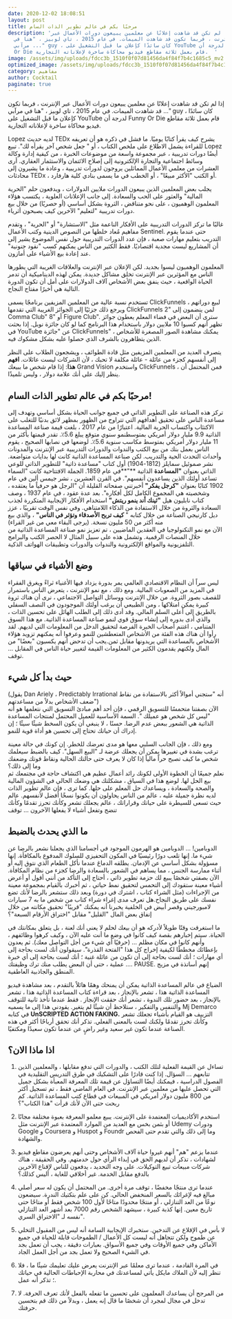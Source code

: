 ```yaml
---
date: 2020-12-02 18:08:51
layout: post
title: مرحبًا بكم في عالم تطوير الذات السام
description: 'إذا لم تكن قد شاهدت إعلانًا عن معلمين يبيعون دورات الأعمال عبر
  الإنترنت ، فربما تكون قد شاهدت الميمات. في عام 2015 ، تاي لوبيز ، "هنا في
  مرآبي ..." guy ، كان سائدًا كإعلان ما قبل التشغيل على YouTube لدرجة أن Funny
  Or Die قام بعمل ثلاثة مقاطع فيديو محاكاة ساخرة لإعلاناته التجارية.  '
image: /assets/img/uploads/fdcc3b_1510f0f07d81456da4f84f7b4c1685c5_mv2.jpg
optimized_image: /assets/img/uploads/fdcc3b_1510f0f07d81456da4f84f7b4c1685c5_mv2.jpg
category: مفاهيم
author: Cocktail
paginate: true
---
```

إذا لم تكن قد شاهدت إعلانًا عن معلمين يبيعون دورات الأعمال عبر الإنترنت ، فربما تكون قد شاهدت الميمات. في عام 2015 ، تاي لوبيز ، "هنا في مرآبي ..." guy ، كان سائدًا كإعلان ما قبل التشغيل على YouTube لدرجة أن Funny Or Die قام بعمل ثلاثة مقاطع فيديو محاكاة ساخرة لإعلاناته التجارية.  

Lopez لديه حديث TEDx يشرح كيف يقرأ كتابًا يوميًا. ما فشل في ذكره هو أن تعريفه للقراءة يشمل الاطلاع على ملخص الكتاب ، أو " جعل شخص آخر يقرأه لك". تبيع Lopez أيضًا دورات تدريبية ، عبر مجموعة واسعة من موضوعات الخبرة ، من كيفية إدارة وكالة وسائط اجتماعية والتجارة الإلكترونية إلى إصلاح الائتمان والاستثمار العقاري. أرى العشرات من معلمي الأعمال المماثلين يروجون لدورات تدريبية ، وعادة ما يشيرون إلى محادثات TEDx ، أو الكتب "الأكثر مبيعًا" ، أو الخطب في ما يسمى بنادي كلية هارفارد.  

يجلب بعض المعلمين الذين يبيعون الدورات ملايين الدولارات ، ويدفعون حلم "الحرية المالية" والعثور على الحب والسعادة. إلى جانب الإعلانات العلوية ، يكتسب هؤلاء المعلمون الوهميون ، على نحو متناقض ، الثروة بشكل أساسي (أو حصريًا) من خلال بيع دورات تدريبية "لتعليم" الآخرين كيف يصبحون أثرياء.

غالبًا ما تركز الدورات التدريبية على الأفكار الناعمة مثل "الاستشارة" أو "الحرية" ، وتقدم مفاهيم مُعاد خلطها من النصوص الدينية وكتب الأعمال Sentinel. حتى عندما يقوم التدريب بتعليم مهارات صعبة ، فإن عدد الدورات التدريبية حول نفس الموضوع يشير إلى أن المشاريع ليست مجدية اقتصاديًا. فقط الكثير من الناس يمكنهم كسب "نقود جنونية" عند إعادة بيع الأشياء على أمازون.  

المعلمون الوهميون ليسوا بجديد. لكن الإعلان عبر الإنترنت والعلاقات الغريبة التي يطورها الناس مع المؤثرين عبر الإنترنت تخلق مشاكل جديدة. يمكن لهذه الديناميكية أن تدمر الحياة الواقعية ، حيث ينفق بعض الأشخاص آلاف الدولارات على أمل أن تكون الدورة التالية هي أخيرًا مفتاح النجاح.

تستخدم نسبة عالية من المعلمين المزيفين برنامجًا يسمى ClickFunnels لبيع دوراتهم ، ويرجع ذلك جزئيًا إلى الجوائز الغريبة التي تقدمها ClickFunnels لمن ينضمون إلى "2 Comma Club" أو "8 Figure Club". سترى أن البعض في فضاء المعلم يعطون جوائز تظهر أنهم كسبوا 10 ملايين دولار باستخدام هذا البرنامج كما لو كان جائزة نوبل. إذا بحثت في YouTube عن "جائزة ClickFunnels" ، يمكنك مشاهدة الصور المصغرة للأشخاص الذين يتظاهرون بالشرف الذي حصلوا عليه بشكل مشكوك فيه.

يتصرف العديد من المعلمين المزيفين مثل قادة الطوائف ، ويشجعون الطلاب على النظر إلى أنفسهم كجزء من عائلة - عائلة مكلفة لا تحبك ، لأن الشركات ليست عائلات.
**افهم هذا**: إذا قام شخص ما ببيعك Grand Vision واستخدم ClickFunnels ، فمن المحتمل أن ينظر إليك على أنك علامة دولار ، وليس تلميذًا.



## **مرحبًا بكم في عالم تطوير الذات السام!**

تركز هذه الصناعة على التطوير الذاتي في جميع جوانب الحياة بشكل أساسي وتهدف إلى مساعدة الناس على تحقيق أهدافهم التي تتراوح من الظهور بمظهر لائق بدنيًا للتغلب على الاكتئاب واكتساب الحرية المالية. اعتبارًا من عام 2017 ، بلغت قيمة صناعة المساعدة الذاتية 9.9 مليار دولار أمريكي بمتوسط ​​نمو سنوي متوقع يبلغ 5.6٪. تقدر قيمتها بأكثر من 11 مليار دولار أمريكي بمتوسط ​​مكاسب سنوية 5.6٪. لوضعها في نصابها الصحيح ، يقوم الناس بعمل بنك من بيع الكتب والندوات والدورات التدريبية عبر الإنترنت والمدونات وأحداث التحدث الحية والتدريب. لكن صناعة المساعدة الذاتية كانت لها بدايات متواضعة. نشر صموئيل سمايلز (1812-1904) أول كتاب "مساعدة ذاتية" للتطوير الذاتي للوعي الذاتي بعنوان **"المساعدة** الذاتية **"**في عام 1859. الجملة الافتتاحية كانت "السماء تساعد أولئك الذين يساعدون أنفسهم". في القرن العشرين ، نشر جيمس ألين في عام 1902 كتابًا بعنوان **"كرجل يفكر"** أخبرتني صفحاته القليلة أن "الرجل هو حرفياً ما يعتقده ، وشخصيته هي المجموع الكامل لكل أفكاره". بعد عدة عقود ، في عام 1937 ، وصف كتاب نابليون هيل **"ثينك أند ينمو ريتش"** استخدام الأفكار الإيجابية المتكررة لجذب السعادة والثروة من خلال الاستفادة من الذكاء اللامتناهي. وفي نفس الوقت تقريبًا ، عزز ديل كارنيجي الصناعة من خلال كتابه " **كيف تربح الأصدقاء وتؤثر في الناس"** ، والذي بيع منه أكثر من 50 مليون نسخة. (يرجى البقاء معي من غير القراء)\
الآن مع نمو التكنولوجيا في العقدين الماضيين ، تم تعزيز نمو صناعة المساعدة الذاتية من خلال المنصات الرقمية. وتشمل هذه على سبيل المثال لا الحصر الكتب والبرامج التلفزيونية والمواقع الإلكترونية والندوات والدورات وتطبيقات الهواتف الذكية.

## **وضع الأشياء في سياقها**

ليس سراً أن النظام الاقتصادي العالمي يمر بدورة يزداد فيها الأغنياء ثراءً ويغرق الفقراء في المزيد من الصعوبات المالية. ومع ذلك ، مع نمو الإنترنت ، يتعرض الناس باستمرار للقصف بصور الثروة. من خلال الإنترنت ووسائل التواصل الاجتماعي ، نرى أن هناك ثروة كبيرة يمكن امتلاكها ، ومن الطبيعي أن يرغب أولئك الموجودون في النصف السفلي بالطريق إلى أعلى السلم المالي. وقد أدى ذلك إلى الطلب الهائل على تحسين الذات ، والذي أدى بدوره إلى إنشاء سوق قوي لنمو صناعة المساعدة الذاتية. مع هذا السوق المتنامي ، اغتنم أصحاب الخبرة الفرصة لتحقيق الدخل من المعلومات التي لديهم. لقد رأوا أن هناك هذه الفئة من الأشخاص المتعطشين للنمو وعرفوا أنه يمكنهم تزويد هؤلاء الأشخاص بالمساعدة التي يريدونها مقابل ثمن.يجب أن تدحض أنهم يكسبون "بعضًا" من المال ولكنهم يقدمون الكثير من المعلومات القيمة لتغيير حياة الناس في المقابل ... توقف.

## **حيث بدأ كل شيء**

(يقول Dan Ariely ، Predictably Irrational أنه "ستجني أموالاً أكثر بالاستفادة من نقاط ضعف الأشخاص بدلاً من مساعدتهم")\
الآن بصفتنا متحمسًا للتسويق الرقمي ، فإن أحد أهم مبادئ التسويق التي نتعلمها هو أنه "ليس كل شخص هو عميلك ". السمة الأساسية للعميل المحتمل لمنتجات المساعدة الذاتية هي الشعور ببعض عدم الرضا. حسنًا ، لا ينبغي أن يكون السخط شيئًا سيئًا ؛ إن إدراك أن حياتك تحتاج إلى تحسين هو أداة قوية للنمو.

ومع ذلك ، فإن الجانب السلبي معها هو مدى تعرضك للخطر. إن كونك في حالة معينة ترغب بشدة في تغييرها يمكن أن يجعلك عرضة لـ "البيع السهل". كيف بالضبط سيعلمك شخص ما كيف تصبح حراً مالياً إذا كان لا يعرف حتى حالتك الحالية ونقاط قوتك وضعفك وما إلى ذلك؟\
نعلم جميعًا أن الخطوة الأولى لكونك رائد أعمال عظيم هي اكتشاف حاجة في مجتمعك ثم بيع الحل لها. لوضع هذا في السياق ، مشكلتك هي وضعك الحالي في الشؤون المالية والصحة والسعادة ، ويساعدك حل المعلم على حلها. كما ترى ، فإن عالم تطوير الذات لديه نظرة جميلة عليه ، عالم من الناس يحاولون أن يكونوا نسخًا أفضل لأنفسهم. عالم حيث تسعى للسيطرة على حياتك وقراراتك ، عالم يجعلك تشعر وكأنك تحرز تقدمًا وكأنك تنضج وتفعل أشياء لا يفعلها الآخرون ... توقف

## **ما الذي يحدث بالضبط**

الدوبامين! ... الدوبامين هو الهرمون الموجود في أجسامنا الذي يجعلنا نشعر بالرضا عن شيء ما. إنها تلعب دورًا رئيسيًا في المكون التحفيزي للسلوك المدفوع بالمكافأة. إنها مسؤولة بشكل أساسي عن الإدمان. يطلقه الدماغ عندما نأكل الطعام الذي نتوق إليه أو أثناء ممارسة الجنس ، مما يساهم في الشعور بالسعادة والرضا كجزء من نظام المكافأة. الآن بصفتي شخصًا يبيع لك حزمة تطوير ذاتي ، أحتاج إلى التأكد من أنني أقول أو أعرض أشياء معينة ستقودك إلى التحمس لتحقيق نمط حياتي ، ثم أخبرك بالقيام بمجموعة معينة من الإجراءات (مثل الشراء كتاب ، اشترك في دورة) وبعد ذلك ستشعر بالرضا لأنك تضع نفسك على طريق النجاح.هل تعرف مدى إغراء شراء كتاب من شخص ما به 7 سيارات لامبورجيني وقصر أبيض في الخلفية يخبرنا أنه يمكنك "قريبًا" تحقيق مكانته من خلال إنفاق بعض المال "القليل" مقابل "اختراق الأرقام السبعة"؟

ما استغرقت وقتًا طويلاً لأدركه هو أن بيعك لحلم لا يعني أنك لعنة ، بل يتعلق بمكانتك في الحياة. سيتم إخبارهم بقصة كيف كانوا في وضع ما أنت عليه الآن ، وكيف كرهوا وظائفهم ، وأنهم كانوا في مكان مظلم ... (حرفيًا أي شيء من أجل التواصل معك). ثم يعدون بإعطائك مخططًا لكيفية إخراج كل هذا "الفتحة القذرة". سيقولون أنك لست بحاجة إلى أي مهارات ؛ أنك لست بحاجة إلى أن تكون من عائلة غنية ؛ أنك لست بحاجة إلى أي خبرة عملية ، حتى أن البعض يطلب منك ترك وظيفتك .... PAUSE. إنهم أساتذة في مزيج المنطق والجاذبية العاطفية.

الضياع في عالم المساعدة الذاتية يمكن أن يمنحك وهمًا هائلاً بالتقدم ، بعد مشاهدة فيديو المساعدة الذاتية هذا ، تشعر بالإنجاز ، بعد قراءة كتاب المساعدة الذاتية هذا ، تشعر بالإنجاز ، بعد حضور تلك الندوة ، تشعر أنك حققت الإنجاز . فقط عندما تأخذ ثانية للتوقف والتنفس والتفكير ، ستلاحظ أن شيئًا لم يتغير. يقودني هذا إلى ما يسميه Mj Demarco في كتابه **UnSCRIPTED ACTION FAKING.** التزييف هو القيام بأشياء تجعلك تشعر وكأنك تحرز تقدمًا ولكنك لست بالمعنى الفعلي. تذكر أنك تحقق أرباحًا أكثر في هذه الصناعة عندما تكون غير سعيد وغير راضٍ عن عندما تكون سعيدًا ومكتفيًا.

## **اذا ماذا الان؟**

1. تساءل عن القيمة الفعلية لتلك الكتب ، والدورات التي تدفع مقابلها ، والمعلمين الذين تتابعهم ... السؤال. إذا كنت قادرًا على التشكيك في طرق التدريس التقليدية في الفصول الدراسية ، فيمكنك أيضًا التساؤل عن قيمة تلك المعرفة المعبأة بشكل جميل التي تحصل عليها من معلمين عبر الإنترنت. في العام الماضي فقط ، تم تسجيل أكثر من 800 مليون دولار أمريكي في المبيعات في قطاع كتب المساعدة الذاتية. كم ربحت حتى الآن لأنك قرأت "هذا الكتاب"؟

2. استخدم الأكاديميات المعتمدة على الإنترنت. يبيع معلمو المعرفة بعبوة مختلفة مجانًا أو بثمن بخس مع العديد من الموارد المعتمدة عبر الإنترنت مثل Udemy ودورات Google و Coursera و Huspot و Foundr وما إلى ذلك والتي تقدم حتى الفحص والشهادة.

3. عندما يزعم "هم" أنهم غيروا حياة آلاف الأشخاص وحتى أنهم يعرضون مقاطع فيديو لشهادات ، تذكر أن لديهم الحق في إبداء الرأي حول خدمتهم. وفي الحقيقة ، هناك شركات مبيعات تبيع التوكيلات. على وجه التحديد ، يدفعون للناس لإقناع الآخرين بالدفع مقابل الخدمة. غير أخلاقي للغاية ، أليس كذلك؟

4. عندما ترى منتجًا مخفضًا ، توقف مرة أخرى. من المحتمل أن يكون له سعر أصلي مبالغ فيه لإغرائك بالسعر المنخفض الحالي. كن على علم بتكتيك الندرة. سيضعون نوعًا من العد التنازلي ، أو منتجًا محدودًا متاحًا لأول 100 شخص فقط أو متاحًا حتى تاريخ معين. إنها كذبة كبيرة ، سيشهد الشخص رقم 7000 بعد أشهر العد التنازلي نفسه لـ "الاختراق السري".

5. لا بأس في الإقلاع عن التدخين. ستخبرك الإيجابية السامة أنه ليس من المقبول التخلي عن طموح ولكن تتجاهل أنه ليست كل الأعمال / الطموحات قابلة للحياة في جميع الأماكن وفي جميع الأوقات وفي جميع الأسواق. بعبارات دقيقة ، يجب أن تعمل بجد في الشيء الصحيح ولا تعمل بجد من أجل العمل الجاد.

6. في المرة القادمة ، عندما ترى معلمًا عبر الإنترنت يعرض عليك تعليمك شيئًا ما ، فلا تنظر إليه لأن الملاك مايكل يأتي لمساعدتك في محاربة الإحباطات الحالية في حياتك ؛ تذكر أنه عمل.

7. من المرجح أن يساعدك المعلمون على تحسين ما تفعله بالفعل لأنك تعرف الحرفة. لا تدخل في مجال لمجرد أن شخصًا ما قال إنه يعمل ، وبدلاً من ذلك قم بتحسين حرفتك.